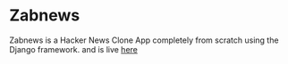# Zabnews
Zabnews is a Hacker News Clone App completely from scratch using the Django framework. and is live <a href="http://zabnews.herokuapp.com/">here</a>
